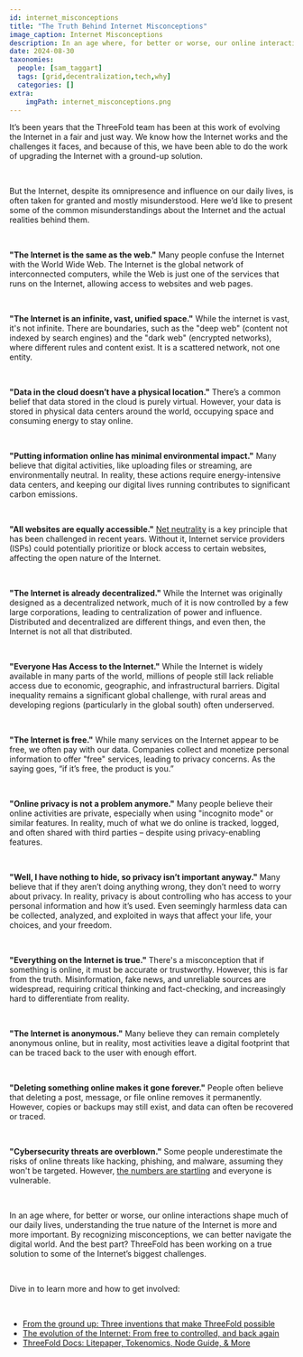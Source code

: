 ```yaml
---
id: internet_misconceptions
title: "The Truth Behind Internet Misconceptions"
image_caption: Internet Misconceptions
description: In an age where, for better or worse, our online interactions shape much of our daily lives, understanding the true nature of the Internet is more and more important.
date: 2024-08-30
taxonomies:
  people: [sam_taggart]
  tags: [grid,decentralization,tech,why]
  categories: []
extra:
    imgPath: internet_misconceptions.png
---
```


It’s been years that the ThreeFold team has been at this work of evolving the Internet in a fair and just way. We know how the Internet works and the challenges it faces, and because of this, we have been able to do the work of upgrading the Internet with a ground-up solution.

<br/>

But the Internet, despite its omnipresence and influence on our daily lives, is often taken for granted and mostly misunderstood. Here we’d like to present some of the common misunderstandings about the Internet and the actual realities behind them.

<br/>

**"The Internet is the same as the web."** Many people confuse the Internet with the World Wide Web. The Internet is the global network of interconnected computers, while the Web is just one of the services that runs on the Internet, allowing access to websites and web pages.

<br/>

**"The Internet is an infinite, vast, unified space."** While the internet is vast, it's not infinite. There are boundaries, such as the "deep web" (content not indexed by search engines) and the "dark web" (encrypted networks), where different rules and content exist. It is a scattered network, not one entity.

<br/>

**"Data in the cloud doesn’t have a physical location."** There’s a common belief that data stored in the cloud is purely virtual. However, your data is stored in physical data centers around the world, occupying space and consuming energy to stay online.

<br/>

**"Putting information online has minimal environmental impact."** Many believe that digital activities, like uploading files or streaming, are environmentally neutral. In reality, these actions require energy-intensive data centers, and keeping our digital lives running contributes to significant carbon emissions.

<br/>

**"All websites are equally accessible."** [Net neutrality](https://www.eff.org/issues/net-neutrality) is a key principle that has been challenged in recent years. Without it, Internet service providers (ISPs) could potentially prioritize or block access to certain websites, affecting the open nature of the Internet.

<br/>

**"The Internet is already decentralized."** While the Internet was originally designed as a decentralized network, much of it is now controlled by a few large corporations, leading to centralization of power and influence. Distributed and decentralized are different things, and even then, the Internet is not all that distributed.

<br/>

**"Everyone Has Access to the Internet."** While the Internet is widely available in many parts of the world, millions of people still lack reliable access due to economic, geographic, and infrastructural barriers. Digital inequality remains a significant global challenge, with rural areas and developing regions (particularly in the global south) often underserved.

<br/>

**"The Internet is free."** While many services on the Internet appear to be free, we often pay with our data. Companies collect and monetize personal information to offer "free" services, leading to privacy concerns. As the saying goes, “if it’s free, the product is you.”

<br/>

**"Online privacy is not a problem anymore."** Many people believe their online activities are private, especially when using "incognito mode" or similar features. In reality, much of what we do online is tracked, logged, and often shared with third parties – despite using privacy-enabling features.

<br/>

**"Well, I have nothing to hide, so privacy isn’t important anyway."** Many believe that if they aren’t doing anything wrong, they don’t need to worry about privacy. In reality, privacy is about controlling who has access to your personal information and how it’s used. Even seemingly harmless data can be collected, analyzed, and exploited in ways that affect your life, your choices, and your freedom.

<br/>

**"Everything on the Internet is true."** There's a misconception that if something is online, it must be accurate or trustworthy. However, this is far from the truth. Misinformation, fake news, and unreliable sources are widespread, requiring critical thinking and fact-checking, and increasingly hard to differentiate from reality.

<br/>

**"The Internet is anonymous."** Many believe they can remain completely anonymous online, but in reality, most activities leave a digital footprint that can be traced back to the user with enough effort.

<br/>

**"Deleting something online makes it gone forever."** People often believe that deleting a post, message, or file online removes it permanently. However, copies or backups may still exist, and data can often be recovered or traced.

<br/>

**"Cybersecurity threats are overblown."** Some people underestimate the risks of online threats like hacking, phishing, and malware, assuming they won't be targeted. However, [the numbers are startling](https://www.forbes.com/advisor/education/it-and-tech/cybersecurity-statistics/) and everyone is vulnerable.

<br/>

In an age where, for better or worse, our online interactions shape much of our daily lives, understanding the true nature of the Internet is more and more important. By recognizing misconceptions, we can better navigate the digital world. And the best part? ThreeFold has been working on a true solution to some of the Internet’s biggest challenges.

<br/>

Dive in to learn more and how to get involved:

<br/>

- [From the ground up: Three inventions that make ThreeFold possible](https://www.threefold.io/blog/ground-up-innovations/)
- [The evolution of the Internet: From free to controlled, and back again](https://www.threefold.io/blog/eveloution-of-the-internet/)
- [ThreeFold Docs: Litepaper, Tokenomics, Node Guide, & More](https://docs.threefold.info/)
